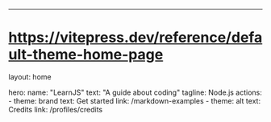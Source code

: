 ---
# https://vitepress.dev/reference/default-theme-home-page
layout: home

hero:
  name: "LearnJS"
  text: "A guide about coding"
  tagline: Node.js
  actions:
    - theme: brand
      text: Get started
      link: /markdown-examples
    - theme: alt
      text: Credits
      link: /profiles/credits
   


